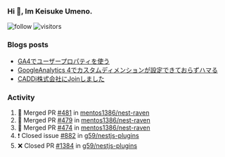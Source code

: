 ### Hi 👋, Im Keisuke Umeno.

<!--
**9renpoto/9renpoto** is a ✨ _special_ ✨ repository because its `README.md` (this file) appears on your GitHub profile.

Here are some ideas to get you started:

- 🔭 I’m currently working on ...
- 🌱 I’m currently learning ...
- 👯 I’m looking to collaborate on ...
- 🤔 I’m looking for help with ...
- 💬 Ask me about ...
- 📫 How to reach me: ...
- 😄 Pronouns: ...
- ⚡ Fun fact: ...
-->

![follow](https://img.shields.io/github/followers/9renpoto?label=Follow&style=social)
![visitors](https://komarev.com/ghpvc/?username=9renpoto&label=Profile%20views&color=0e75b6&style=flat)

### Blogs posts

<!-- BLOG-POST-LIST:START -->
- [GA4でユーザープロパティを使う](https://9renpoto.dev/2021/02/21/google-analytics-4-user-properties/)
- [GoogleAnalytics 4でカスタムディメンションが設定できておらずハマる](https://9renpoto.dev/2021/02/13/google-analytics-4/)
- [CADDi株式会社にJoinしました](https://9renpoto.dev/2020/12/05/join/)
<!-- BLOG-POST-LIST:END -->

### Activity

<!--START_SECTION:activity-->
1. 🎉 Merged PR [#481](https://github.com/mentos1386/nest-raven/pull/481) in [mentos1386/nest-raven](https://github.com/mentos1386/nest-raven)
2. 🎉 Merged PR [#479](https://github.com/mentos1386/nest-raven/pull/479) in [mentos1386/nest-raven](https://github.com/mentos1386/nest-raven)
3. 🎉 Merged PR [#474](https://github.com/mentos1386/nest-raven/pull/474) in [mentos1386/nest-raven](https://github.com/mentos1386/nest-raven)
4. ❗️ Closed issue [#882](https://github.com/g59/nestjs-plugins/issues/882) in [g59/nestjs-plugins](https://github.com/g59/nestjs-plugins)
5. ❌ Closed PR [#1384](https://github.com/g59/nestjs-plugins/pull/1384) in [g59/nestjs-plugins](https://github.com/g59/nestjs-plugins)
<!--END_SECTION:activity-->

<!--START_SECTION:waka-->
<!--END_SECTION:waka-->
